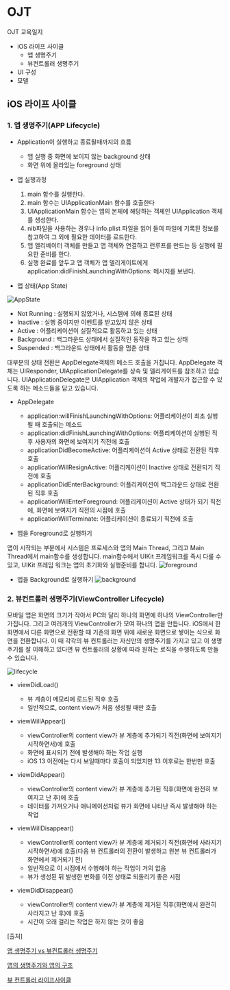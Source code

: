 # OJT
OJT 교육일지

- iOS 라이프 사이클
  - 앱 생명주기
  - 뷰컨트롤러 생명주기
- UI 구성
- 모델

## iOS 라이프 사이클

### 1. 앱 생명주기(APP Lifecycle)

- Application이 실행하고 종료될때까지의 흐름
  - 앱 실행 중 화면에 보이지 않는 background 상태
  - 화면 위에 올라있는 foreground 상태

- 앱 실행과정
  1. main 함수를 실행한다.
  2. main 함수는 UIApplicationMain 함수를 호출한다
  3. UIApplicationMain 함수는 앱의 본체에 해당하는 객체인 UIApplication 객체를 생성한다.
  4. nib파일을 사용하는 경우나 info.plist 파일을 읽어 들여 파일에 기록된 정보를 참고하여 그 외에 필요한 데이터를 로드한다.
  5. 앱 엘리베이터 객체를 만들고 앱 객체와 연결하고 런루프를 만드는 등 실행에 필요한 준비를 한다.
  6. 실행 완료를 앞두고 앱 객체가 앱 델리게이트에게 application:didFinishLaunchingWithOptions: 메시지를 보낸다.
  
- 앱 상태(App State)

![AppState](https://user-images.githubusercontent.com/88380643/146733328-ac47877c-58b8-4cfd-8ede-a220d0abb4de.png)

  - Not Running : 실행되지 않았거나, 시스템에 의해 종료된 상태
  - Inactive : 실행 중이지만 이벤트를 받고있지 않은 상태
  - Active : 어플리케이션이 실질적으로 활동하고 있는 상태
  - Background : 백그라운드 상태에서 실질적인 동작을 하고 있는 상태
  - Suspended : 백그라운드 상태에서 활동을 멈춘 상태
  
대부분의 상태 전환은 AppDelegate객체의 메소드 호출을 거칩니다. AppDelegate 객체는 UIResponder, UIApplicationDelegate를 상속 및 델리게이트를 참조하고 있습니다.
UIApplicationDelegate은 UIApplication 객체의 작업에 개발자가 접근할 수 있도록 하는 메소드들을 담고 있습니다. 

- AppDelegate
  - application:willFinishLaunchingWithOptions: 어플리케이션이 최초 실행될 때 호출되는 메소드
  - application:didFinishLaunchingWithOptions: 어플리케이션이 실행된 직후 사용자의 화면에 보여지기 직전에 호출
  - applicationDidBecomeActive: 어플리케이션이 Active 상태로 전환된 직후 호출
  - applicationWillResignActive: 어플리케이션이 Inactive 상태로 전환되기 직전에 호출
  - applicationDidEnterBackground: 어플리케이션이 백그라운드 상태로 전환된 직후 호출
  - applicationWillEnterForeground: 어플리케이션이 Active 상태가 되기 직전에, 화면에 보여지기 직전의 시점에 호출
  - applicationWillTerminate: 어플리케이션이 종료되기 직전에 호출
  
- 앱을 Foreground로 실행하기

앱이 시작되는 부분에서 시스템은 프로세스와 앱의 Main Thread, 그리고 Main Thread에서 main함수를 생성합니다.
main함수에서 UIKit 프레임워크를 즉시 다룰 수 있고, UIKit 프레임 워크는 앱의 초기화와 실행준비를 합니다.
![foreground](https://user-images.githubusercontent.com/88380643/146734182-4f85ed85-29f8-4ab6-8012-ab238b376bf8.png)

- 앱을 Background로 실행하기
![background](https://user-images.githubusercontent.com/88380643/146734189-484e1dc8-c81a-4f1a-b038-ed8d072013c2.png)

### 2. 뷰컨트롤러 생명주기(ViewController Lifecycle) 
모바일 앱은 화면의 크기가 작아서 PC와 달리 하나의 화면에 하나의 ViewController만 가집니다. 그리고 여러개의 ViewController가 모여 하나의 앱을 만듭니다. 
iOS에서 한 화면에서 다른 화면으로 전환할 때 기존의 화면 위에 새로운 화면으로 쌓이는 식으로 화면을 전환합니다. 이 때 각각의 뷰 컨트롤러는 자신만의 생명주기를 가지고 있고 이 생명주기를 잘 이해하고 있다면 뷰 컨트롤러의 상황에 따라 원하는 로직을 수행하도록 만들 수 있습니다.

![lifecycle](https://user-images.githubusercontent.com/88380643/146723731-af4d6469-b68e-4b67-a313-096ba8550d5c.png)

- viewDidLoad()
  - 뷰 계층이 메모리에 로드된 직후 호출
  - 일반적으로, content view가 처음 생성될 때만 호출
  
- viewWillAppear()
  - viewController의 content view가 뷰 계층에 추가되기 직전(화면에 보여지기 시작하면서)에 호출
  - 화면에 표시되기 전에 발생해야 하는 작업 실행
  - iOS 13 이전에는 다시 보일때마다 호출이 되었지만 13 이후로는 한번만 호출
  
- viewDidAppear()
  - viewController의 content view가 뷰 계층에 추가된 직후(화면에 완전히 보여지고 난 후)에 호출
  - 데이터를 가져오거나 애니메이션처럼 뷰가 화면에 나타난 즉시 발생해야 하는 작업

- viewWillDisappear()
  - viewController의 content view가 뷰 계층에 제거되기 직전(화면에 사라지기 시작하면서)에 호출(다음 뷰 컨트롤러의 전환이 발생하고 원본 뷰 컨트롤러가 화면에서 제거되기 전)
  - 일반적으로 이 시점에서 수행해야 하는 작업이 거의 없음
  - 뷰가 생성된 뒤 발생한 변화를 이전 상태로 되돌리기 좋은 시점

- viewDidDisappear()
  - viewController의 content view가 뷰 계층에 제거된 직후(화면에서 완전히 사라지고 난 후)에 호출
  - 시간이 오래 걸리는 작업은 하지 않는 것이 좋음
  
[출처] 

[앱 생명주기 vs 뷰컨트롤러 생명주기](https://medium.com/ios-development-with-swift/%EC%95%B1-%EC%83%9D%EB%AA%85%EC%A3%BC%EA%B8%B0-app-lifecycle-vs-%EB%B7%B0-%EC%83%9D%EB%AA%85%EC%A3%BC%EA%B8%B0-view-lifecycle-in-ios-336ae00d1855)

[앱의 생명주기와 앱의 구조](https://jinshine.github.io/2018/05/28/iOS/%EC%95%B1%EC%9D%98%20%EC%83%9D%EB%AA%85%EC%A3%BC%EA%B8%B0(App%20Life%20Cycle)%EC%99%80%20%EC%95%B1%EC%9D%98%20%EA%B5%AC%EC%A1%B0(App%20Structure)/)

[뷰 컨트롤러 라이프사이클](https://doit-leed.tistory.com/58?category=907317)
